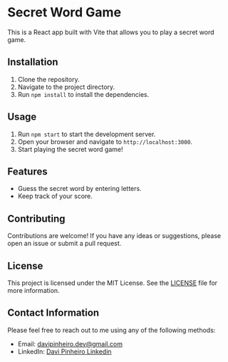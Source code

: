 # Secret Word Game

This is a React app built with Vite that allows you to play a secret word game.

## Installation

1. Clone the repository.
2. Navigate to the project directory.
3. Run `npm install` to install the dependencies.

## Usage

1. Run `npm start` to start the development server.
2. Open your browser and navigate to `http://localhost:3000`.
3. Start playing the secret word game!

## Features

- Guess the secret word by entering letters.
- Keep track of your score.

## Contributing

Contributions are welcome! If you have any ideas or suggestions, please open an issue or submit a pull request.

## License

This project is licensed under the MIT License. See the [LICENSE](LICENSE) file for more information.

## Contact Information

Please feel free to reach out to me using any of the following methods:

- Email: [davipinheiro.dev@gmail.com](mailto:davipinheiro.dev@gmail.com)
- LinkedIn: [Davi Pinheiro Linkedin](https://www.linkedin.com/in/phrdavis/)

